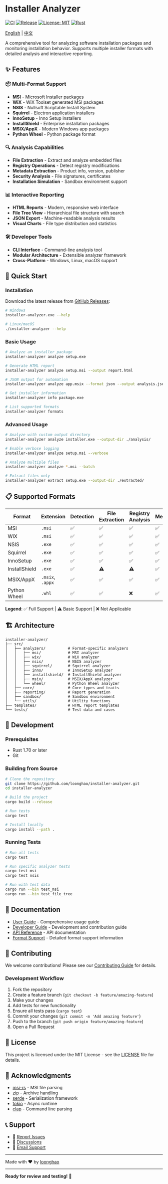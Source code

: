 # Installer Analyzer

[![CI](https://github.com/loonghao/installer-analyzer/workflows/CI/badge.svg)](https://github.com/loonghao/installer-analyzer/actions)
[![Release](https://github.com/loonghao/installer-analyzer/workflows/Release/badge.svg)](https://github.com/loonghao/installer-analyzer/releases)
[![License: MIT](https://img.shields.io/badge/License-MIT-yellow.svg)](https://opensource.org/licenses/MIT)
[![Rust](https://img.shields.io/badge/rust-1.70+-blue.svg)](https://www.rust-lang.org)

[English](README.md) | [中文](README_zh.md)

A comprehensive tool for analyzing software installation packages and monitoring installation behavior. Supports multiple installer formats with detailed analysis and interactive reporting.

## ✨ Features

### 📦 Multi-Format Support
- **MSI** - Microsoft Installer packages
- **WiX** - WiX Toolset generated MSI packages  
- **NSIS** - Nullsoft Scriptable Install System
- **Squirrel** - Electron application installers
- **InnoSetup** - Inno Setup installers
- **InstallShield** - Enterprise installation packages
- **MSIX/AppX** - Modern Windows app packages
- **Python Wheel** - Python package format

### 🔍 Analysis Capabilities
- **File Extraction** - Extract and analyze embedded files
- **Registry Operations** - Detect registry modifications
- **Metadata Extraction** - Product info, version, publisher
- **Security Analysis** - File signatures, certificates
- **Installation Simulation** - Sandbox environment support

### 📊 Interactive Reporting
- **HTML Reports** - Modern, responsive web interface
- **File Tree View** - Hierarchical file structure with search
- **JSON Export** - Machine-readable analysis results
- **Visual Charts** - File type distribution and statistics

### 🛠️ Developer Tools
- **CLI Interface** - Command-line analysis tool
- **Modular Architecture** - Extensible analyzer framework
- **Cross-Platform** - Windows, Linux, macOS support

## 🚀 Quick Start

### Installation

Download the latest release from [GitHub Releases](https://github.com/loonghao/installer-analyzer/releases):

```bash
# Windows
installer-analyzer.exe --help

# Linux/macOS  
./installer-analyzer --help
```

### Basic Usage

```bash
# Analyze an installer package
installer-analyzer analyze setup.exe

# Generate HTML report
installer-analyzer analyze setup.msi --output report.html

# JSON output for automation
installer-analyzer analyze app.msix --format json --output analysis.json

# Get installer information
installer-analyzer info package.exe

# List supported formats
installer-analyzer formats
```

### Advanced Usage

```bash
# Analyze with custom output directory
installer-analyzer analyze installer.exe --output-dir ./analysis/

# Enable verbose logging
installer-analyzer analyze setup.msi --verbose

# Analyze multiple files
installer-analyzer analyze *.msi --batch

# Extract files only
installer-analyzer extract setup.exe --output-dir ./extracted/
```

## 📋 Supported Formats

| Format | Extension | Detection | File Extraction | Registry Analysis | Metadata |
|--------|-----------|-----------|-----------------|-------------------|----------|
| MSI | `.msi` | ✅ | ✅ | ✅ | ✅ |
| WiX | `.msi` | ✅ | ✅ | ✅ | ✅ |
| NSIS | `.exe` | ✅ | ✅ | ✅ | ✅ |
| Squirrel | `.exe` | ✅ | ✅ | ✅ | ✅ |
| InnoSetup | `.exe` | ✅ | ✅ | ✅ | ✅ |
| InstallShield | `.exe` | ✅ | ⚠️ | ⚠️ | ✅ |
| MSIX/AppX | `.msix`, `.appx` | ✅ | ✅ | ✅ | ✅ |
| Python Wheel | `.whl` | ✅ | ✅ | ❌ | ✅ |

**Legend**: ✅ Full Support | ⚠️ Basic Support | ❌ Not Applicable

## 🏗️ Architecture

```
installer-analyzer/
├── src/
│   ├── analyzers/          # Format-specific analyzers
│   │   ├── msi/            # MSI analyzer
│   │   ├── wix/            # WiX analyzer  
│   │   ├── nsis/           # NSIS analyzer
│   │   ├── squirrel/       # Squirrel analyzer
│   │   ├── inno/           # InnoSetup analyzer
│   │   ├── installshield/  # InstallShield analyzer
│   │   ├── msix/           # MSIX/AppX analyzer
│   │   └── wheel/          # Python Wheel analyzer
│   ├── core/               # Core types and traits
│   ├── reporting/          # Report generation
│   ├── sandbox/            # Sandbox environment
│   └── utils/              # Utility functions
├── templates/              # HTML report templates
└── tests/                  # Test data and cases
```

## 🔧 Development

### Prerequisites

- Rust 1.70 or later
- Git

### Building from Source

```bash
# Clone the repository
git clone https://github.com/loonghao/installer-analyzer.git
cd installer-analyzer

# Build the project
cargo build --release

# Run tests
cargo test

# Install locally
cargo install --path .
```

### Running Tests

```bash
# Run all tests
cargo test

# Run specific analyzer tests
cargo test msi
cargo test nsis

# Run with test data
cargo run --bin test_msi
cargo run --bin test_file_tree
```

## 📖 Documentation

- [User Guide](docs/user-guide.md) - Comprehensive usage guide
- [Developer Guide](docs/developer-guide.md) - Development and contribution guide
- [API Reference](docs/api-reference.md) - API documentation
- [Format Support](docs/formats.md) - Detailed format support information

## 🤝 Contributing

We welcome contributions! Please see our [Contributing Guide](CONTRIBUTING.md) for details.

### Development Workflow

1. Fork the repository
2. Create a feature branch (`git checkout -b feature/amazing-feature`)
3. Make your changes
4. Add tests for new functionality
5. Ensure all tests pass (`cargo test`)
6. Commit your changes (`git commit -m 'Add amazing feature'`)
7. Push to the branch (`git push origin feature/amazing-feature`)
8. Open a Pull Request

## 📄 License

This project is licensed under the MIT License - see the [LICENSE](LICENSE) file for details.

## 🙏 Acknowledgments

- [msi-rs](https://crates.io/crates/msi) - MSI file parsing
- [zip](https://crates.io/crates/zip) - Archive handling
- [serde](https://crates.io/crates/serde) - Serialization framework
- [tokio](https://crates.io/crates/tokio) - Async runtime
- [clap](https://crates.io/crates/clap) - Command line parsing

## 📞 Support

- 🐛 [Report Issues](https://github.com/loonghao/installer-analyzer/issues)
- 💬 [Discussions](https://github.com/loonghao/installer-analyzer/discussions)
- 📧 [Email Support](mailto:hal.long@outlook.com)

---

Made with ❤️ by [loonghao](https://github.com/loonghao)

---

**Ready for review and testing!** 🚀
